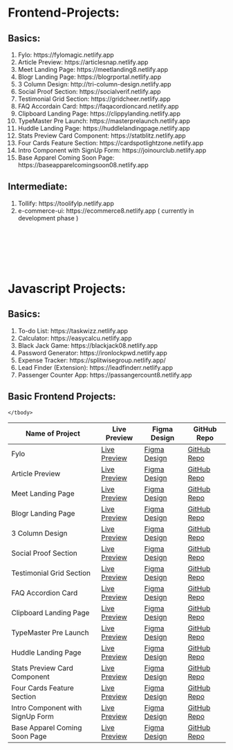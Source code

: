 # Frontend-Projects:

<h2>Basics:</h2> 
<ol>
  <li> Fylo: https://fylomagic.netlify.app</li>
  <li> Article Preview: https://articlesnap.netlify.app</li>
  <li> Meet Landing Page: https://meetlanding8.netlify.app</li>
  <li> Blogr Landing Page: https://blogrportal.netlify.app</li>
  <li> 3 Column Design: http://tri-column-design.netlify.app</li>
  <li> Social Proof Section: https://socialverif.netlify.app</li>
  <li> Testimonial Grid Section: https://gridcheer.netlify.app</li>
  <li> FAQ Accordain Card: https://faqacordioncard.netlify.app</li>
  <li> Clipboard Landing Page: https://clippylanding.netlify.app</li>
  <li> TypeMaster Pre Launch: https://masterprelaunch.netlify.app</li>
  <li> Huddle Landing Page: https://huddlelandingpage.netlify.app</li>
  <li> Stats Preview Card Component: https://statblitz.netlify.app </li>
  <li> Four Cards Feature Section: https://cardspotlightzone.netlify.app</li>
  <li> Intro Component with SignUp Form: https://joinourclub.netlify.app</li>
  <li> Base Apparel Coming Soon Page: https://baseapparelcomingsoon08.netlify.app </li>
</ol>

<h2>Intermediate:</h2> 
<ol>
  <li> Tollify: https://toolifylp.netlify.app</li>
  <li> e-commerce-ui: https://ecommerce8.netlify.app ( currently in development phase )</li>
</ol>

<br><br><br><br><br>

# Javascript Projects:

<h2>Basics:</h2> 
<ol>
  <li> To-do List: https://taskwizz.netlify.app</li>
  <li> Calculator:  https://easycalcu.netlify.app</li>
  <li> Black Jack Game: https://blackjack08.netlify.app</li>
  <li> Password Generator: https://ironlockpwd.netlify.app</li>
  <li> Expense Tracker: https://splitwisegroup.netlify.app/</li>
  <li> Lead Finder (Extension): https://leadfinderr.netlify.app</li>
  <li> Passenger Counter App: https://passangercount8.netlify.app</li>
</ol>



<h2>Basic Frontend Projects:</h2>
<table>
  <thead>
    <tr>
      <th>Name of Project</th>
      <th>Live Preview</th>
      <th>Figma Design</th>
      <th>GitHub Repo</th>
    </tr>
  </thead>
  <tbody>
    <!-- Basics: Frontend Projects -->
    <tr>
      <td>Fylo</td>
      <td><a href="https://fylomagic.netlify.app" target="_blank">Live Preview</a></td>
      <td><a href="#" target="_blank">Figma Design</a></td>
      <td><a href="#" target="_blank">GitHub Repo</a></td>
    </tr>
    <tr>
      <td>Article Preview</td>
      <td><a href="https://articlesnap.netlify.app" target="_blank">Live Preview</a></td>
      <td><a href="#" target="_blank">Figma Design</a></td>
      <td><a href="#" target="_blank">GitHub Repo</a></td>
    </tr>
    <tr>
      <td>Meet Landing Page</td>
      <td><a href="https://meetlanding8.netlify.app" target="_blank">Live Preview</a></td>
      <td><a href="#" target="_blank">Figma Design</a></td>
      <td><a href="#" target="_blank">GitHub Repo</a></td>
    </tr>
    <tr>
      <td>Blogr Landing Page</td>
      <td><a href="https://blogrportal.netlify.app" target="_blank">Live Preview</a></td>
      <td><a href="#" target="_blank">Figma Design</a></td>
      <td><a href="#" target="_blank">GitHub Repo</a></td>
    </tr>
    <tr>
      <td>3 Column Design</td>
      <td><a href="http://tri-column-design.netlify.app" target="_blank">Live Preview</a></td>
      <td><a href="#" target="_blank">Figma Design</a></td>
      <td><a href="#" target="_blank">GitHub Repo</a></td>
    </tr>
    <tr>
      <td>Social Proof Section</td>
      <td><a href="https://socialverif.netlify.app" target="_blank">Live Preview</a></td>
      <td><a href="#" target="_blank">Figma Design</a></td>
      <td><a href="#" target="_blank">GitHub Repo</a></td>
    </tr>
    <tr>
      <td>Testimonial Grid Section</td>
      <td><a href="https://gridcheer.netlify.app" target="_blank">Live Preview</a></td>
      <td><a href="#" target="_blank">Figma Design</a></td>
      <td><a href="#" target="_blank">GitHub Repo</a></td>
    </tr>
    <tr>
      <td>FAQ Accordion Card</td>
      <td><a href="https://faqacordioncard.netlify.app" target="_blank">Live Preview</a></td>
      <td><a href="#" target="_blank">Figma Design</a></td>
      <td><a href="#" target="_blank">GitHub Repo</a></td>
    </tr>
    <tr>
      <td>Clipboard Landing Page</td>
      <td><a href="https://clippylanding.netlify.app" target="_blank">Live Preview</a></td>
      <td><a href="#" target="_blank">Figma Design</a></td>
      <td><a href="#" target="_blank">GitHub Repo</a></td>
    </tr>
    <tr>
      <td>TypeMaster Pre Launch</td>
      <td><a href="https://masterprelaunch.netlify.app" target="_blank">Live Preview</a></td>
      <td><a href="#" target="_blank">Figma Design</a></td>
      <td><a href="#" target="_blank">GitHub Repo</a></td>
    </tr>
    <tr>
      <td>Huddle Landing Page</td>
      <td><a href="https://huddlelandingpage.netlify.app" target="_blank">Live Preview</a></td>
      <td><a href="#" target="_blank">Figma Design</a></td>
      <td><a href="#" target="_blank">GitHub Repo</a></td>
    </tr>
    <tr>
      <td>Stats Preview Card Component</td>
      <td><a href="https://statblitz.netlify.app" target="_blank">Live Preview</a></td>
      <td><a href="#" target="_blank">Figma Design</a></td>
      <td><a href="#" target="_blank">GitHub Repo</a></td>
    </tr>
    <tr>
      <td>Four Cards Feature Section</td>
      <td><a href="https://cardspotlightzone.netlify.app" target="_blank">Live Preview</a></td>
      <td><a href="#" target="_blank">Figma Design</a></td>
      <td><a href="#" target="_blank">GitHub Repo</a></td>
    </tr>
    <tr>
      <td>Intro Component with SignUp Form</td>
      <td><a href="https://joinourclub.netlify.app" target="_blank">Live Preview</a></td>
      <td><a href="#" target="_blank">Figma Design</a></td>
      <td><a href="#" target="_blank">GitHub Repo</a></td>
    </tr>
    <tr>
      <td>Base Apparel Coming Soon Page</td>
      <td><a href="https://baseapparelcomingsoon08.netlify.app" target="_blank">Live Preview</a></td>
      <td><a href="#" target="_blank">Figma Design</a></td>
      <td><a href="#" target="_blank">GitHub Repo</a></td>
    </tr>

    </tbody>
</table>

 
